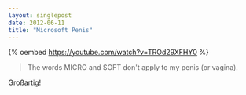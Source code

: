 ```yaml
---
layout: singlepost
date: 2012-06-11
title: "Microsoft Penis"
---
```


{% oembed https://youtube.com/watch?v=TROd29XFHY0 %}

> The words MICRO and SOFT don't apply to my penis (or vagina).

Großartig!